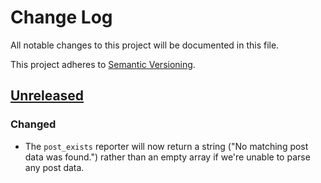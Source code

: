 # Change Log

All notable changes to this project will be documented in this file.

This project adheres to [Semantic Versioning](http://semver.org/).

## [Unreleased]

### Changed

* The `post_exists` reporter will now return a string ("No matching post data was found.") rather than an empty array if we're unable to parse any post data.

[Unreleased]: https://github.com/stevegrunwell/wp404/compare/v0.1.0...master